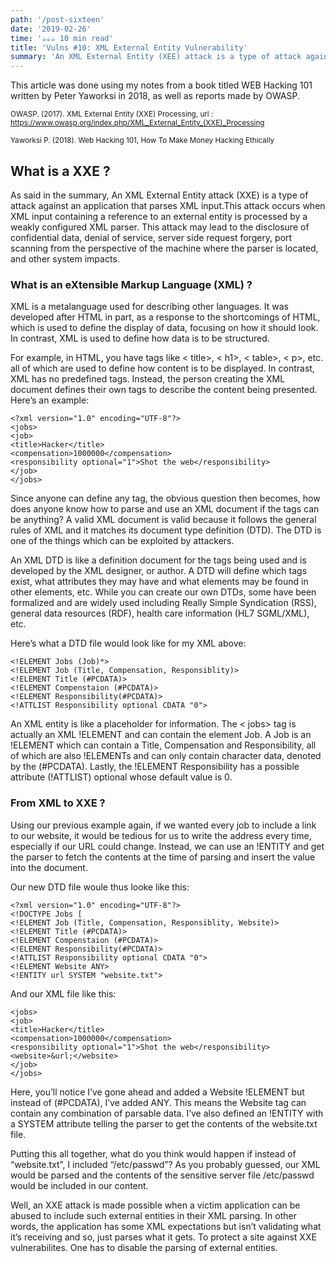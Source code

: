 ```yaml
---
path: '/post-sixteen'
date: '2019-02-26'
time: '☕️☕️☕️ 10 min read'
title: 'Vulns #10: XML External Entity Vulnerability'
summary: 'An XML External Entity (XEE) attack is a type of attack against an application that parses XML input.'
---
```


This article was done using my notes from a book titled WEB Hacking 101 written by Peter Yaworksi in 2018, as well as reports made by OWASP.

<sub>OWASP. (2017). XML External Entity (XXE) Processing, url : https://www.owasp.org/index.php/XML_External_Entity_(XXE)_Processing</sub>

<sub>Yaworksi P. (2018). Web Hacking 101, How To Make Money Hacking Ethically</sub>

## What is a XXE ?

As said in the summary, An XML External Entity attack (XXE) is a type of attack against an application that parses XML input.This attack occurs when XML input containing a reference to an external entity is processed by a weakly configured XML parser. This attack may lead to the disclosure of confidential data, denial of service, server side request forgery, port scanning from the perspective of the machine where the parser is located, and other system impacts.

### What is an eXtensible Markup Language (XML) ?

XML is a metalanguage used for describing other languages. It was developed after HTML in part, as a response to the shortcomings of HTML,
which is used to define the display of data, focusing on how it should look. In contrast,
XML is used to define how data is to be structured.

For example, in HTML, you have tags like < title>, < h1>, < table>, < p>, etc. all of which are
used to define how content is to be displayed. In contrast, XML has no predefined tags.
Instead, the person creating the XML document defines their own tags to describe the
content being presented. Here’s an example:

```
<?xml version="1.0" encoding="UTF-8"?>
<jobs>
<job>
<title>Hacker</title>
<compensation>1000000</compensation>
<responsibility optional="1">Shot the web</responsibility>
</job>
</jobs>
```

Since anyone can define any tag, the obvious question then becomes, how does anyone
know how to parse and use an XML document if the tags can be anything? A valid
XML document is valid because it follows the general rules of XML and it matches
its document type definition (DTD). The DTD is one of the things which can be exploited by attackers.

An XML DTD is like a definition document for the tags being used and is developed by
the XML designer, or author. A DTD will define which tags exist, what attributes
they may have and what elements may be found in other elements, etc. While you can create our own DTDs, some have been formalized and are widely used including
Really Simple Syndication (RSS), general data resources (RDF), health care information
(HL7 SGML/XML), etc.

Here’s what a DTD file would look like for my XML above:

```
<!ELEMENT Jobs (Job)*>
<!ELEMENT Job (Title, Compensation, Responsiblity)>
<!ELEMENT Title (#PCDATA)>
<!ELEMENT Compenstaion (#PCDATA)>
<!ELEMENT Responsibility(#PCDATA)>
<!ATTLIST Responsibility optional CDATA "0">
```

An XML entity is like a placeholder for information. The < jobs> tag is
actually an XML !ELEMENT and can contain the element Job. A Job is an !ELEMENT which
can contain a Title, Compensation and Responsibility, all of which are also !ELEMENTs
and can only contain character data, denoted by the (#PCDATA). Lastly, the !ELEMENT
Responsibility has a possible attribute (!ATTLIST) optional whose default value is 0.

### From XML to XXE ?

Using our previous example again,
if we wanted every job to include a link to our website, it would be tedious for us to
write the address every time, especially if our URL could change. Instead, we can use an
!ENTITY and get the parser to fetch the contents at the time of parsing and insert the
value into the document.

Our new DTD file woule thus looke like this:

```
<?xml version="1.0" encoding="UTF-8"?>
<!DOCTYPE Jobs [
<!ELEMENT Job (Title, Compensation, Responsiblity, Website)>
<!ELEMENT Title (#PCDATA)>
<!ELEMENT Compenstaion (#PCDATA)>
<!ELEMENT Responsibility(#PCDATA)>
<!ATTLIST Responsibility optional CDATA "0">
<!ELEMENT Website ANY>
<!ENTITY url SYSTEM "website.txt">
```

And our XML file like this:

```
<jobs>
<job>
<title>Hacker</title>
<compensation>1000000</compensation>
<responsibility optional="1">Shot the web</responsibility>
<website>&url;</website>
</job>
</jobs>
```

Here, you’ll notice I’ve gone ahead and added a Website !ELEMENT but instead of
(#PCDATA), I’ve added ANY. This means the Website tag can contain any combination
of parsable data. I’ve also defined an !ENTITY with a SYSTEM attribute telling the parser
to get the contents of the website.txt file.

Putting this all together, what do you think would happen if instead of “website.txt”, I
included “/etc/passwd”? As you probably guessed, our XML would be parsed and the
contents of the sensitive server file /etc/passwd would be included in our content.

Well, an XXE attack is made possible when a victim application can be abused to include
such external entities in their XML parsing. In other words, the application has some
XML expectations but isn’t validating what it’s receiving and so, just parses what it gets.
To protect a site against XXE vulnerabilites. One has to disable the parsing of external entities.
